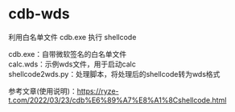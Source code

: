 # cdb-wds
利用白名单文件 cdb.exe 执行 shellcode

cdb.exe：自带微软签名的白名单文件<br>
calc.wds：示例wds文件，用于启动calc<br>
shellcode2wds.py：处理脚本，将处理后的shellcode转为wds格式<br>

参考文章(使用说明)：https://ryze-t.com/2022/03/23/cdb%E6%89%A7%E8%A1%8Cshellcode.html
